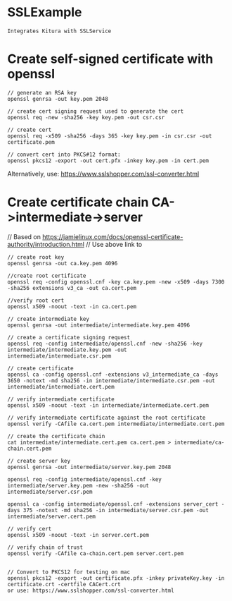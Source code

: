 # SSLExample
```Integrates Kitura with SSLService```

# Create self-signed certificate with openssl

```
// generate an RSA key
openssl genrsa -out key.pem 2048

// create cert signing request used to generate the cert
openssl req -new -sha256 -key key.pem -out csr.csr

// create cert
openssl req -x509 -sha256 -days 365 -key key.pem -in csr.csr -out certificate.pem

// convert cert into PKCS#12 format:
openssl pkcs12 -export -out cert.pfx -inkey key.pem -in cert.pem
```

Alternatively, use: https://www.sslshopper.com/ssl-converter.html

# Create certificate chain CA->intermediate->server
// Based on https://jamielinux.com/docs/openssl-certificate-authority/introduction.html
// Use above link to 

```
// create root key
openssl genrsa -out ca.key.pem 4096

//create root certificate
openssl req -config openssl.cnf -key ca.key.pem -new -x509 -days 7300 -sha256 extensions v3_ca -out ca.cert.pem

//verify root cert
openssl x509 -noout -text -in ca.cert.pem

// create intermediate key
openssl genrsa -out intermediate/intermediate.key.pem 4096

// create a certificate signing request
openssl req -config intermediate/openssl.cnf -new -sha256 -key intermediate/intermediate.key.pem -out intermediate/intermediate.csr.pem

// create certificate
openssl ca -config openssl.cnf -extensions v3_intermediate_ca -days 3650 -notext -md sha256 -in intermediate/intermediate.csr.pem -out intermediate/intermediate.cert.pem

// verify intermediate certificate
openssl x509 -noout -text -in intermediate/intermediate.cert.pem

// verify intermediate certificate against the root certificate
openssl verify -CAfile ca.cert.pem intermediate/intermediate.cert.pem

// create the certificate chain
cat intermediate/intermediate.cert.pem ca.cert.pem > intermediate/ca-chain.cert.pem

// create server key
openssl genrsa -out intermediate/server.key.pem 2048

openssl req -config intermediate/openssl.cnf -key intermediate/server.key.pem -new -sha256 -out intermediate/server.csr.pem

openssl ca -config intermediate/openssl.cnf -extensions server_cert -days 375 -notext -md sha256 -in intermediate/server.csr.pem -out intermediate/server.cert.pem

// verify cert
openssl x509 -noout -text -in server.cert.pem

// verify chain of trust
openssl verify -CAfile ca-chain.cert.pem server.cert.pem


// Convert to PKCS12 for testing on mac
openssl pkcs12 -export -out certificate.pfx -inkey privateKey.key -in certificate.crt -certfile CACert.crt
or use: https://www.sslshopper.com/ssl-converter.html
```

